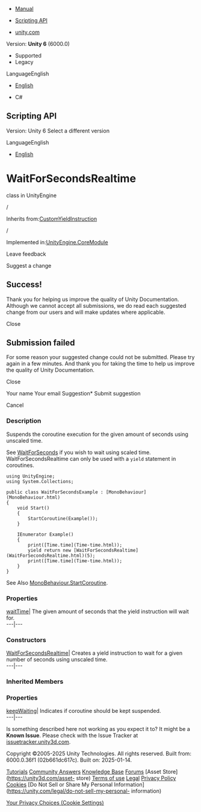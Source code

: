 [ ]()

  * [Manual](../Manual/index.html)
  * [Scripting API](../ScriptReference/index.html)

  * [unity.com](https://unity.com/)

Version: **Unity 6** (6000.0)

  * Supported
  * Legacy

LanguageEnglish

  * [English]()

  * C#

[ ](https://docs.unity3d.com)

## Scripting API

Version: Unity 6 Select a different version

LanguageEnglish

  * [English]()

# WaitForSecondsRealtime

class in UnityEngine

/

Inherits from:[CustomYieldInstruction](CustomYieldInstruction.html)

/

Implemented in:[UnityEngine.CoreModule](UnityEngine.CoreModule.html)

Leave feedback

Suggest a change

## Success!

Thank you for helping us improve the quality of Unity Documentation. Although
we cannot accept all submissions, we do read each suggested change from our
users and will make updates where applicable.

Close

## Submission failed

For some reason your suggested change could not be submitted. Please <a>try
again</a> in a few minutes. And thank you for taking the time to help us
improve the quality of Unity Documentation.

Close

Your name Your email Suggestion* Submit suggestion

Cancel

[ ]()

### Description

Suspends the coroutine execution for the given amount of seconds using
unscaled time.

See [WaitForSeconds](WaitForSeconds.html) if you wish to wait using scaled
time.  
WaitForSecondsRealtime can only be used with a `yield` statement in
coroutines.

    
    
    using UnityEngine;
    using System.Collections;  
      
    public class WaitForSecondsExample : [MonoBehaviour](MonoBehaviour.html)
    {
        void Start()
        {
            StartCoroutine(Example());
        }  
      
        IEnumerator Example()
        {
            print([Time.time](Time-time.html));
            yield return new [WaitForSecondsRealtime](WaitForSecondsRealtime.html)(5);
            print([Time.time](Time-time.html));
        }
    }
    

See Also [MonoBehaviour.StartCoroutine](MonoBehaviour.StartCoroutine.html).

### Properties

[waitTime](WaitForSecondsRealtime-waitTime.html)| The given amount of seconds
that the yield instruction will wait for.  
---|---  
  
### Constructors

[WaitForSecondsRealtime](WaitForSecondsRealtime-ctor.html)| Creates a yield
instruction to wait for a given number of seconds using unscaled time.  
---|---  
  
### Inherited Members

### Properties

[keepWaiting](CustomYieldInstruction-keepWaiting.html)| Indicates if coroutine
should be kept suspended.  
---|---  
  
Is something described here not working as you expect it to? It might be a
**Known Issue**. Please check with the Issue Tracker at
[issuetracker.unity3d.com](https://issuetracker.unity3d.com).

Copyright ©2005-2025 Unity Technologies. All rights reserved. Built from:
6000.0.36f1 (02b661dc617c). Built on: 2025-01-14.

[Tutorials](https://unity3d.com/learn) [Community
Answers](https://answers.unity3d.com) [Knowledge
Base](https://support.unity3d.com/hc/en-us)
[Forums](https://forum.unity3d.com) [Asset Store](https://unity3d.com/asset-
store) [Terms of use](https://docs.unity3d.com/Manual/TermsOfUse.html)
[Legal](https://unity.com/legal) [Privacy
Policy](https://unity.com/legal/privacy-policy)
[Cookies](https://unity.com/legal/cookie-policy) [Do Not Sell or Share My
Personal Information](https://unity.com/legal/do-not-sell-my-personal-
information)

[Your Privacy Choices (Cookie Settings)](javascript:void\(0\);)

